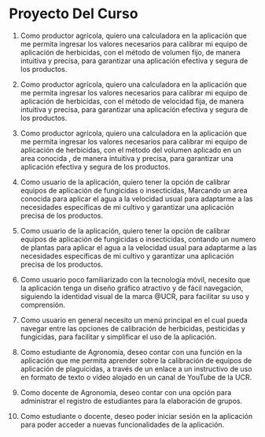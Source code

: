 # Proyecto Del Curso

1. Como productor agrícola, quiero una calculadora en la aplicación que me permita ingresar los valores necesarios para calibrar mi equipo de aplicación de herbicidas, con el método de volumen fijo, de manera intuitiva y precisa, para garantizar una aplicación efectiva y segura de los productos.

2. Como productor agrícola, quiero una calculadora en la aplicación que me permita ingresar los valores necesarios para calibrar mi equipo de aplicación de herbicidas, con el método de velocidad fija, de manera intuitiva y precisa, para garantizar una aplicación efectiva y segura de los productos.

3. Como productor agrícola, quiero una calculadora en la aplicación que me permita ingresar los valores necesarios para calibrar mi equipo de aplicación de herbicidas, con el método del volumen aplicado en un area conocida , de manera intuitiva y precisa, para garantizar una aplicación efectiva y segura de los productos.

4. Como usuario de la aplicación, quiero tener la opción de calibrar equipos de aplicación de fungicidas o insecticidas, Marcando un area conocida para aplicar el agua a la velocidad usual  para adaptarme a las necesidades específicas de mi cultivo y garantizar una aplicación precisa de los productos.

5. Como usuario de la aplicación, quiero tener la opción de calibrar equipos de aplicación de fungicidas o insecticidas, contando un numero de plantas para aplicar el agua a la velocidad usual  para adaptarme a las necesidades específicas de mi cultivo y garantizar una aplicación precisa de los productos.

6. Como usuario poco familiarizado con la tecnología móvil, necesito que la aplicación tenga un diseño gráfico atractivo y de fácil navegación, siguiendo la identidad visual de la marca @UCR, para facilitar su uso y comprensión.

7. Como usuario en general necesito un menú principal en el cual pueda navegar entre las opciones de calibración de herbicidas, pesticidas y fungicidas, para facilitar y simplificar el uso de la aplicación.

8. Como estudiante de Agronomía, deseo contar con una función en la aplicación que me permita aprender sobre la calibración de equipos de aplicación de plaguicidas, a través de un enlace a un instructivo de uso en formato de texto o vídeo alojado en un canal de YouTube de la UCR.

9. Como docente de Agronomía, deseo contar con una opción para administrar el registro de estudiantes
para la elaboración de grupos.

10. Como estudiante o docente, deseo poder iniciar sesión en la aplicación para poder acceder a nuevas funcionalidades de la aplicación.
